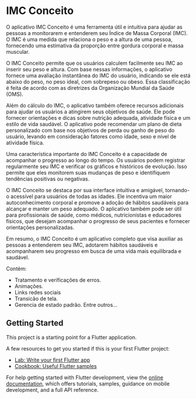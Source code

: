 # IMC Conceito

O aplicativo IMC Conceito é uma ferramenta útil e intuitiva para ajudar as pessoas a monitorarem e entenderem seu Índice de Massa Corporal (IMC). O IMC é uma medida que relaciona o peso e a altura de uma pessoa, fornecendo uma estimativa da proporção entre gordura corporal e massa muscular.

O IMC Conceito permite que os usuários calculem facilmente seu IMC ao inserir seu peso e altura. Com base nessas informações, o aplicativo fornece uma avaliação instantânea do IMC do usuário, indicando se ele está abaixo do peso, no peso ideal, com sobrepeso ou obeso. Essa classificação é feita de acordo com as diretrizes da Organização Mundial da Saúde (OMS).

Além do cálculo do IMC, o aplicativo também oferece recursos adicionais para ajudar os usuários a atingirem seus objetivos de saúde. Ele pode fornecer orientações e dicas sobre nutrição adequada, atividade física e um estilo de vida saudável. O aplicativo pode recomendar um plano de dieta personalizado com base nos objetivos de perda ou ganho de peso do usuário, levando em consideração fatores como idade, sexo e nível de atividade física.

Uma característica importante do IMC Conceito é a capacidade de acompanhar o progresso ao longo do tempo. Os usuários podem registrar regularmente seu IMC e verificar os gráficos e históricos de evolução. Isso permite que eles monitorem suas mudanças de peso e identifiquem tendências positivas ou negativas.

O IMC Conceito se destaca por sua interface intuitiva e amigável, tornando-o acessível para usuários de todas as idades. Ele incentiva um maior autoconhecimento corporal e promove a adoção de hábitos saudáveis para alcançar e manter um peso adequado. O aplicativo também pode ser útil para profissionais de saúde, como médicos, nutricionistas e educadores físicos, que desejam acompanhar o progresso de seus pacientes e fornecer orientações personalizadas.

Em resumo, o IMC Conceito é um aplicativo completo que visa auxiliar as pessoas a entenderem seu IMC, adotarem hábitos saudáveis ​​e acompanharem seu progresso em busca de uma vida mais equilibrada e saudável.

Contém:
- Tratamento e verificações de erros.
- Animações.
- Links redes sociais
- Transicão de tela.
- Gerencia de estado padrão.
Entre outros...

## Getting Started

This project is a starting point for a Flutter application.

A few resources to get you started if this is your first Flutter project:

- [Lab: Write your first Flutter app](https://docs.flutter.dev/get-started/codelab)
- [Cookbook: Useful Flutter samples](https://docs.flutter.dev/cookbook)

For help getting started with Flutter development, view the
[online documentation](https://docs.flutter.dev/), which offers tutorials,
samples, guidance on mobile development, and a full API reference.
